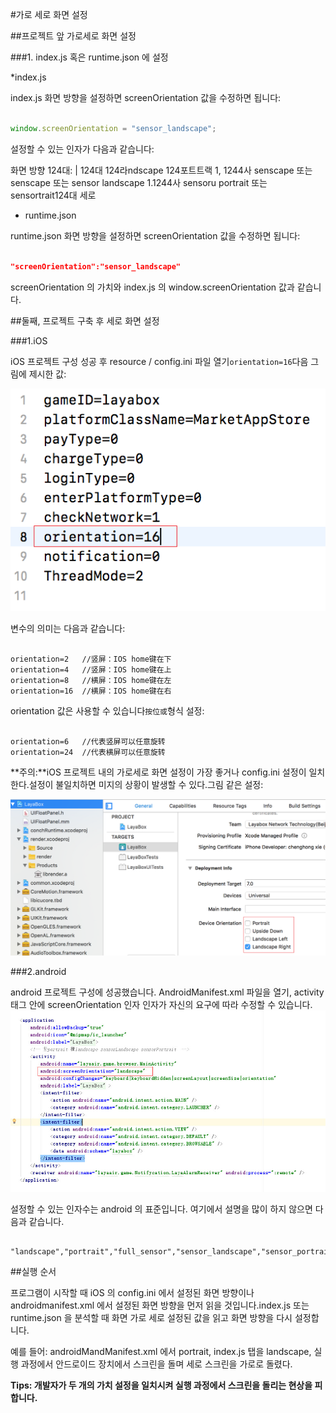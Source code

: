 #가로 세로 화면 설정

##프로젝트 앞 가로세로 화면 설정

###1. index.js 혹은 runtime.json 에 설정

*index.js

index.js 화면 방향을 설정하면 screenOrientation 값을 수정하면 됩니다:


```javascript

window.screenOrientation = "sensor_landscape";
```


설정할 수 있는 인자가 다음과 같습니다:

화면 방향
124대: | 124대
124라ndscape
124포트트랙
1, 1244사 senscape 또는 senscape 또는 sensor landscape
1.1244사 sensoru portrait 또는 sensortrait124대 세로

* runtime.json

runtime.json 화면 방향을 설정하면 screenOrientation 값을 수정하면 됩니다:


```json

"screenOrientation":"sensor_landscape"
```


screenOrientation 의 가치와 index.js 의 window.screenOrientation 값과 같습니다.

##둘째, 프로젝트 구축 후 세로 화면 설정

###1.iOS

iOS 프로젝트 구성 성공 후 resource / config.ini 파일 열기`orientation=16`다음 그림에 제시한 값:

![图1](img/1.png)

변수의 의미는 다음과 같습니다:

```

orientation=2   //竖屏：IOS home键在下   
orientation=4   //竖屏：IOS home键在上   
orientation=8   //横屏：IOS home键在左   
orientation=16  //横屏：IOS home键在右   
```

orientation 값은 사용할 수 있습니다`按位或`형식 설정:

```

orientation=6   //代表竖屏可以任意旋转  
orientation=24  //代表横屏可以任意旋转  
```


**주의:**iOS 프로젝트 내의 가로세로 화면 설정이 가장 좋거나 config.ini 설정이 일치한다.설정이 불일치하면 미지의 상황이 발생할 수 있다.그림 같은 설정:

![图](img/2.png)

###2.android

android 프로젝트 구성에 성공했습니다. AndroidManifest.xml 파일을 열기, activity 태그 안에 screenOrientation 인자 인자가 자신의 요구에 따라 수정할 수 있습니다.
![图2](img/3.jpg)

설정할 수 있는 인자수는 android 의 표준입니다. 여기에서 설명을 많이 하지 않으면 다음과 같습니다.


```

"landscape","portrait","full_sensor","sensor_landscape","sensor_portrait","reverse_landscape","reverse_portrait"
```


##실행 순서

프로그램이 시작할 때 iOS 의 config.ini 에서 설정된 화면 방향이나 androidmanifest.xml 에서 설정된 화면 방향을 먼저 읽을 것입니다.index.js 또는 runtime.json 을 분석할 때 화면 가로 세로 설정된 값을 읽고 화면 방향을 다시 설정합니다.

예를 들어: androidMandManifest.xml 에서 portrait, index.js 탭을 landscape, 실행 과정에서 안드로이드 장치에서 스크린을 돌며 세로 스크린을 가로로 돌렸다.

**Tips: 개발자가 두 개의 가치 설정을 일치시켜 실행 과정에서 스크린을 돌리는 현상을 피합니다.**